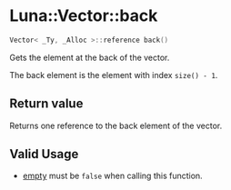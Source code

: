 # Luna::Vector::back

```c++
Vector< _Ty, _Alloc >::reference back()
```

Gets the element at the back of the vector. 

The back element is the element with index `size() - 1`. 

## Return value
Returns one reference to the back element of the vector. 

## Valid Usage
* [empty](class_luna_1_1_vector_1a644718bb2fb240de962dc3c9a1fdf0dc.md) must be `false` when calling this function. 

